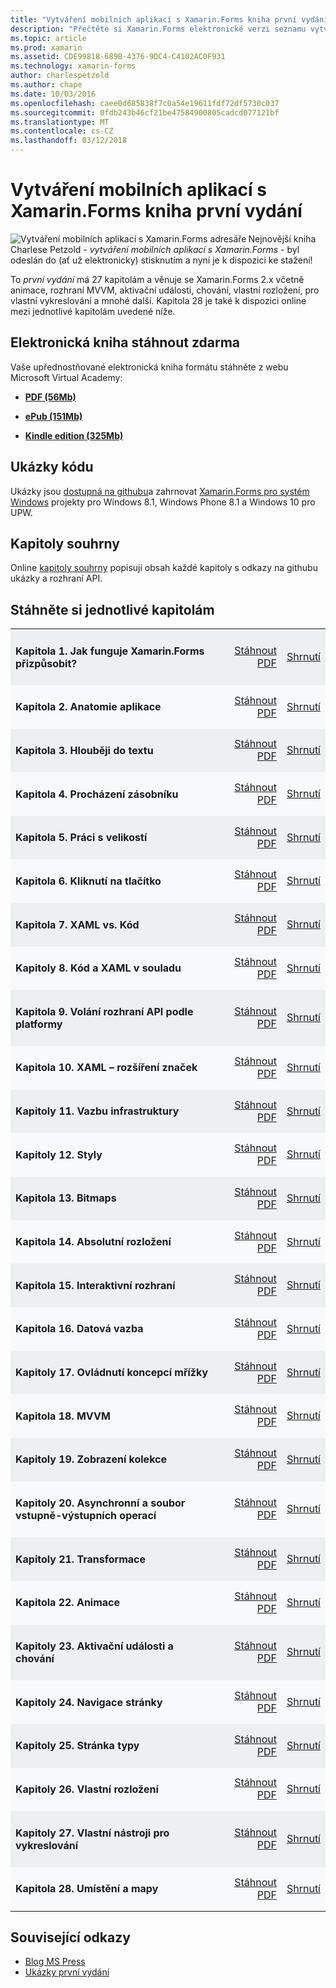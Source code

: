 ```yaml
---
title: "Vytváření mobilních aplikací s Xamarin.Forms kniha první vydání"
description: "Přečtěte si Xamarin.Forms elektronické verzi seznamu vytváření mobilních aplikací pomocí Charlese Petzold."
ms.topic: article
ms.prod: xamarin
ms.assetid: CDE99818-689B-4376-9DC4-C4102AC0F931
ms.technology: xamarin-forms
author: charlespetzold
ms.author: chape
ms.date: 10/03/2016
ms.openlocfilehash: caee0d685838f7c0a54e19611fdf72df5730c037
ms.sourcegitcommit: 0fdb243b46cf21be47584900805cadcd077121bf
ms.translationtype: MT
ms.contentlocale: cs-CZ
ms.lasthandoff: 03/12/2018
---
```

# <a name="creating-mobile-apps-with-xamarinforms-book-first-edition"></a>Vytváření mobilních aplikací s Xamarin.Forms kniha první vydání

<p><img src="Images/Cover-sml.png" title="Vytváření mobilních aplikací s Xamarin.Forms adresáře" align="left" />Nejnovější kniha Charlese Petzold - <i>vytváření mobilních aplikací s Xamarin.Forms</i> - byl odeslán do (ať už elektronicky) stisknutím a nyní je k dispozici ke stažení!</p>

To *první vydání* má 27 kapitolám a věnuje se Xamarin.Forms&nbsp;2.x včetně animace, rozhraní MVVM, aktivační události, chování, vlastní rozložení, pro vlastní vykreslování a mnohé další.
Kapitola 28 je také k dispozici online mezi jednotlivé kapitolám uvedené níže.

## <a name="download-ebook-for-free"></a>Elektronická kniha stáhnout zdarma

Vaše upřednostňované elektronická kniha formátu stáhněte z webu Microsoft Virtual Academy:

*    [**PDF (56Mb)**](https://aka.ms/xamebook)

*    [**ePub (151Mb)**](https://aka.ms/xamebook/epub)

*    [**Kindle edition (325Mb)**](https://aka.ms/xamebook/mobi)

## <a name="samples"></a>Ukázky kódu

Ukázky jsou [dostupná na githubu](https://github.com/xamarin/xamarin-forms-book-samples)a zahrnovat [Xamarin.Forms pro systém Windows](~/xamarin-forms/platform/windows/index.md) projekty pro Windows 8.1, Windows Phone 8.1 a Windows 10 pro UPW.

## <a name="chapter-summaries"></a>Kapitoly souhrny

Online [kapitoly souhrny](summaries/index.md) popisují obsah každé kapitoly s odkazy na githubu ukázky a rozhraní API.

## <a name="download-individual-chapters"></a>Stáhněte si jednotlivé kapitolám

<table style="border:0px; box-shadow:0 0px 0px" cellpadding="0" cellspacing="2" border="0" width="85%">
<tr style="background:#ecf0f1">
  <td style="border:0px;">
    <h4>Kapitola 1. Jak funguje Xamarin.Forms přizpůsobit?</h4>
  </td>
  <td style="border:0px;" align="right"><a href="https://download.xamarin.com/developer/xamarin-forms-book/XamarinFormsBook-Ch01-Apr2016.pdf">Stáhnout PDF</a> </td>
  <td style="border:0px;" align="right"><a href="summaries/chapter01.md">Shrnutí</a></td>
</tr>
<tr style="background:#f8f9fa">
  <td style="border:0px;">
    <h4>Kapitola 2. Anatomie aplikace</h4>
  </td>
  <td style="border:0px;" align="right"><a href="https://download.xamarin.com/developer/xamarin-forms-book/XamarinFormsBook-Ch02-Apr2016.pdf">Stáhnout PDF</a> </td>
  <td style="border:0px;" align="right"><a href="summaries/chapter02.md">Shrnutí</a></td>
</tr>
<tr style="background:#ecf0f1">
  <td style="border:0px;">
    <h4>Kapitola 3. Hlouběji do textu</h4>
  </td>
  <td style="border:0px;" align="right"><a href="https://download.xamarin.com/developer/xamarin-forms-book/XamarinFormsBook-Ch03-Apr2016.pdf">Stáhnout PDF</a> </td>
  <td style="border:0px;" align="right"><a href="summaries/chapter03.md">Shrnutí</a></td>
</tr>
<tr style="background:#f8f9fa">
  <td style="border:0px;">
    <h4>Kapitola 4. Procházení zásobníku</h4>
  </td>
  <td style="border:0px;" align="right"><a href="https://download.xamarin.com/developer/xamarin-forms-book/XamarinFormsBook-Ch04-Apr2016.pdf">Stáhnout PDF</a> </td>
  <td style="border:0px;" align="right"><a href="summaries/chapter04.md">Shrnutí</a></td>
</tr>
<tr style="background:#ecf0f1">
  <td style="border:0px;">
    <h4>Kapitola 5. Práci s velikostí</h4>
  </td>
  <td style="border:0px;" align="right"><a href="https://download.xamarin.com/developer/xamarin-forms-book/XamarinFormsBook-Ch05-Apr2016.pdf">Stáhnout PDF</a> </td>
  <td style="border:0px;" align="right"><a href="summaries/chapter05.md">Shrnutí</a></td>
</tr>
<tr style="background:#f8f9fa">
  <td style="border:0px;">
    <h4>Kapitola 6. Kliknutí na tlačítko</h4>
  </td>
  <td style="border:0px;" align="right"><a href="https://download.xamarin.com/developer/xamarin-forms-book/XamarinFormsBook-Ch06-Apr2016.pdf">Stáhnout PDF</a> </td>
  <td style="border:0px;" align="right"><a href="summaries/chapter06.md">Shrnutí</a></td>
</tr>
<tr style="background:#ecf0f1">
  <td style="border:0px;">
    <h4>Kapitola 7. XAML vs. Kód</h4>
  </td>
  <td style="border:0px;" align="right"><a href="https://download.xamarin.com/developer/xamarin-forms-book/XamarinFormsBook-Ch07-Apr2016.pdf">Stáhnout PDF</a> </td>
  <td style="border:0px;" align="right"><a href="summaries/chapter07.md">Shrnutí</a></td>
</tr>
<tr style="background:#f8f9fa">
  <td style="border:0px;">
    <h4>Kapitoly 8. Kód a XAML v souladu</h4>
  </td>
  <td style="border:0px;" align="right"><a href="https://download.xamarin.com/developer/xamarin-forms-book/XamarinFormsBook-Ch08-Apr2016.pdf">Stáhnout PDF</a> </td>
  <td style="border:0px;" align="right"><a href="summaries/chapter08.md">Shrnutí</a></td>
</tr>
<tr style="background:#ecf0f1">
  <td style="border:0px;">
    <h4>Kapitola 9. Volání rozhraní API podle platformy</h4>
  </td>
  <td style="border:0px;" align="right"><a href="https://download.xamarin.com/developer/xamarin-forms-book/XamarinFormsBook-Ch09-Apr2016.pdf">Stáhnout PDF</a> </td>
  <td style="border:0px;" align="right"><a href="summaries/chapter09.md">Shrnutí</a></td>
</tr>
<tr style="background:#f8f9fa">
  <td style="border:0px;">
    <h4>Kapitola 10. XAML – rozšíření značek</h4>
  </td>
  <td style="border:0px;" align="right"><a href="https://download.xamarin.com/developer/xamarin-forms-book/XamarinFormsBook-Ch10-Apr2016.pdf">Stáhnout PDF</a> </td>
  <td style="border:0px;" align="right"><a href="summaries/chapter10.md">Shrnutí</a></td>
</tr>
<tr style="background:#ecf0f1">
  <td style="border:0px;">
    <h4>Kapitoly 11. Vazbu infrastruktury</h4>
  </td>
  <td style="border:0px;" align="right"><a href="https://download.xamarin.com/developer/xamarin-forms-book/XamarinFormsBook-Ch11-Apr2016.pdf">Stáhnout PDF</a> </td>
  <td style="border:0px;" align="right"><a href="summaries/chapter11.md">Shrnutí</a></td>
</tr>
<tr style="background:#f8f9fa">
  <td style="border:0px;">
    <h4>Kapitoly 12. Styly</h4>
  </td>
  <td style="border:0px;" align="right"><a href="https://download.xamarin.com/developer/xamarin-forms-book/XamarinFormsBook-Ch12-Apr2016.pdf">Stáhnout PDF</a> </td>
  <td style="border:0px;" align="right"><a href="summaries/chapter12.md">Shrnutí</a></td>
</tr>
<tr style="background:#ecf0f1">
  <td style="border:0px;">
    <h4>Kapitola 13. Bitmaps</h4>
  </td>
  <td style="border:0px;" align="right"><a href="https://download.xamarin.com/developer/xamarin-forms-book/XamarinFormsBook-Ch13-Apr2016.pdf">Stáhnout PDF</a> </td>
  <td style="border:0px;" align="right"><a href="summaries/chapter13.md">Shrnutí</a></td>
</tr>
<tr style="background:#f8f9fa">
  <td style="border:0px;">
    <h4>Kapitola 14. Absolutní rozložení</h4>
  </td>
  <td style="border:0px;" align="right"><a href="https://download.xamarin.com/developer/xamarin-forms-book/XamarinFormsBook-Ch14-Apr2016.pdf">Stáhnout PDF</a> </td>
  <td style="border:0px;" align="right"><a href="summaries/chapter14.md">Shrnutí</a></td>
</tr>
<tr style="background:#ecf0f1">
  <td style="border:0px;">
    <h4>Kapitola 15. Interaktivní rozhraní</h4>
  </td>
  <td style="border:0px;" align="right"><a href="https://download.xamarin.com/developer/xamarin-forms-book/XamarinFormsBook-Ch15-Apr2016.pdf">Stáhnout PDF</a> </td>
  <td style="border:0px;" align="right"><a href="summaries/chapter15.md">Shrnutí</a></td>
</tr>
<tr style="background:#f8f9fa">
  <td style="border:0px;">
    <h4>Kapitola 16. Datová vazba</h4>
  </td>
  <td style="border:0px;" align="right"><a href="https://download.xamarin.com/developer/xamarin-forms-book/XamarinFormsBook-Ch16-Apr2016.pdf">Stáhnout PDF</a> </td>
  <td style="border:0px;" align="right"><a href="summaries/chapter16.md">Shrnutí</a></td>
</tr>
<tr style="background:#ecf0f1">
  <td style="border:0px;">
    <h4>Kapitoly 17. Ovládnutí koncepcí mřížky</h4>
  </td>
  <td style="border:0px;" align="right"><a href="https://download.xamarin.com/developer/xamarin-forms-book/XamarinFormsBook-Ch17-Apr2016.pdf">Stáhnout PDF</a> </td>
  <td style="border:0px;" align="right"><a href="summaries/chapter17.md">Shrnutí</a></td></tr>
<tr style="background:#f8f9fa">
  <td style="border:0px;">
    <h4>Kapitola 18. MVVM</h4>
  </td>
  <td style="border:0px;" align="right"><a href="https://download.xamarin.com/developer/xamarin-forms-book/XamarinFormsBook-Ch18-Apr2016.pdf">Stáhnout PDF</a> </td>
  <td style="border:0px;" align="right"><a href="summaries/chapter18.md">Shrnutí</a></td></tr>
<tr style="background:#ecf0f1">
  <td style="border:0px;">
    <h4>Kapitoly 19. Zobrazení kolekce</h4>
  </td>
  <td style="border:0px;" align="right"><a href="https://download.xamarin.com/developer/xamarin-forms-book/XamarinFormsBook-Ch19-Apr2016.pdf">Stáhnout PDF</a> </td>
  <td style="border:0px;" align="right"><a href="summaries/chapter19.md">Shrnutí</a></td></tr>
<tr style="background:#f8f9fa">
  <td style="border:0px;">
    <h4>Kapitoly 20. Asynchronní a soubor vstupně-výstupních operací</h4>
  </td>
  <td style="border:0px;" align="right"><a href="https://download.xamarin.com/developer/xamarin-forms-book/XamarinFormsBook-Ch20-Apr2016.pdf">Stáhnout PDF</a> </td>
  <td style="border:0px;" align="right"><a href="summaries/chapter20.md">Shrnutí</a></td></tr>
<tr style="background:#ecf0f1">
  <td style="border:0px;">
    <h4>Kapitoly 21. Transformace</h4>
  </td>
  <td style="border:0px;" align="right"><a href="https://download.xamarin.com/developer/xamarin-forms-book/XamarinFormsBook-Ch21-Apr2016.pdf">Stáhnout PDF</a> </td>
  <td style="border:0px;" align="right"><a href="summaries/chapter21.md">Shrnutí</a></td></tr>
</tr>
<tr style="background:#f8f9fa">
  <td style="border:0px;">
    <h4>Kapitola 22. Animace</h4>
  </td>
  <td style="border:0px;" align="right"><a href="https://download.xamarin.com/developer/xamarin-forms-book/XamarinFormsBook-Ch22-Apr2016.pdf">Stáhnout PDF</a> </td>
  <td style="border:0px;" align="right"><a href="summaries/chapter22.md">Shrnutí</a></td></tr>
</tr>
<tr style="background:#ecf0f1">
  <td style="border:0px;">
    <h4>Kapitoly 23. Aktivační události a chování</h4>
  </td>
  <td style="border:0px;" align="right"><a href="https://download.xamarin.com/developer/xamarin-forms-book/XamarinFormsBook-Ch23-Apr2016.pdf">Stáhnout PDF</a> </td>
  <td style="border:0px;" align="right"><a href="summaries/chapter23.md">Shrnutí</a></td></tr>
</tr>
<tr style="background:#f8f9fa">
  <td style="border:0px;">
    <h4>Kapitoly 24. Navigace stránky</h4>
  </td>
  <td style="border:0px;" align="right"><a href="https://download.xamarin.com/developer/xamarin-forms-book/XamarinFormsBook-Ch24-Apr2016.pdf">Stáhnout PDF</a> </td>
  <td style="border:0px;" align="right"><a href="summaries/chapter24.md">Shrnutí</a></td></tr>
</tr>
<tr style="background:#ecf0f1">
  <td style="border:0px;">
    <h4>Kapitoly 25. Stránka typy</h4>
  </td>
  <td style="border:0px;" align="right"><a href="https://download.xamarin.com/developer/xamarin-forms-book/XamarinFormsBook-Ch25-Apr2016.pdf">Stáhnout PDF</a> </td>
  <td style="border:0px;" align="right"><a href="summaries/chapter25.md">Shrnutí</a></td></tr>
</tr>
<tr style="background:#f8f9fa">
  <td style="border:0px;">
    <h4>Kapitoly 26. Vlastní rozložení</h4>
  </td>
  <td style="border:0px;" align="right"><a href="https://download.xamarin.com/developer/xamarin-forms-book/XamarinFormsBook-Ch26-Apr2016.pdf">Stáhnout PDF</a> </td>
  <td style="border:0px;" align="right"><a href="summaries/chapter26.md">Shrnutí</a></td></tr>
</tr>
<tr style="background:#ecf0f1">
  <td style="border:0px;">
    <h4>Kapitoly 27. Vlastní nástroji pro vykreslování</h4>
  </td>
  <td style="border:0px;" align="right"><a href="https://download.xamarin.com/developer/xamarin-forms-book/XamarinFormsBook-Ch27-Apr2016.pdf">Stáhnout PDF</a> </td>
  <td style="border:0px;" align="right"><a href="summaries/chapter27.md">Shrnutí</a></td></tr>
</tr>
<tr style="background:#f8f9fa">
  <td style="border:0px;">
    <h4>Kapitola 28. Umístění a mapy</h4>
  </td>
  <td style="border:0px;" align="right"><a href="https://download.xamarin.com/developer/xamarin-forms-book/XamarinFormsBook-Ch28-Aug2016.pdf">Stáhnout PDF</a> </td>
  <td style="border:0px;" align="right"><a href="summaries/chapter28.md">Shrnutí</a></td></tr>
</tr>
</table>



## <a name="related-links"></a>Související odkazy

- [Blog MS Press](https://blogs.msdn.microsoft.com/microsoft_press/2016/03/31/free-ebook-creating-mobile-apps-with-xamarin-forms/)
- [Ukázky první vydání](https://github.com/xamarin/xamarin-forms-book-samples)
